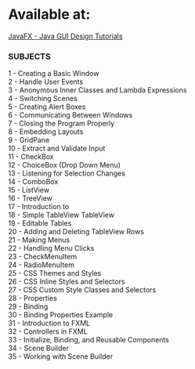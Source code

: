 # Available at:

[JavaFX - Java GUI Design Tutorials](https://www.youtube.com/playlist?list=PL6gx4Cwl9DGBzfXLWLSYVy8EbTdpGbUIG)

### SUBJECTS

1 - Creating a Basic Window\
2 - Handle User Events\
3 - Anonymous Inner Classes and Lambda Expressions\
4 - Switching Scenes\
5 - Creating Alert Boxes\
6 - Communicating Between Windows\
7 - Closing the Program Properly\
8 - Embedding Layouts\
9 - GridPane\
10 - Extract and Validate Input\
11 - CheckBox\
12 - ChoiceBox (Drop Down Menu)\
13 - Listening for Selection Changes\
14 - ComboBox\
15 - ListView\
16 - TreeView\
17 - Introduction to\
18 - Simple TableView TableView\
19 - Editable Tables\
20 - Adding and Deleting TableView Rows\
21 - Making Menus\
22 - Handling Menu Clicks\
23 - CheckMenuItem\
24 - RadioMenuItem\
25 - CSS Themes and Styles\
26 - CSS Inline Styles and Selectors\
27 - CSS Custom Style Classes and Selectors\
28 - Properties\
29 - Binding\
30 - Binding Properties Example\
31 - Introduction to FXML\
32 - Controllers in FXML\
33 - Initialize, Binding, and Reusable Components\
34 - Scene Builder\
35 - Working with Scene Builder
